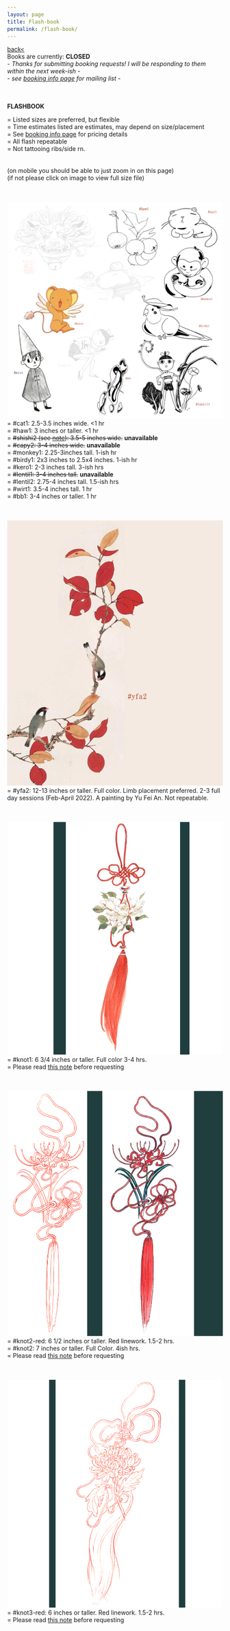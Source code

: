 ```yaml
---
layout: page
title: Flash-book
permalink: /flash-book/
---
```

<a href="/">back< </a>
<br>
Books are currently: **CLOSED**  
*- Thanks for submitting booking requests! I will be responding to them within the next week-ish -*  
*- see <a href="/booking-info">booking info page</a> for mailing list -*  

<br><br>
**FLASHBOOK**  
  
= Listed sizes are preferred, but flexible  
= Time estimates listed are estimates, may depend on size/placement  
= See <a href="/booking-info">booking info page</a> for pricing details  
= All flash repeatable  
= Not tattooing ribs/side rn.   
<br>
<br>
(on mobile you should be able to just zoom in on this page)  
(if not please click on image to view full size file)  
<br><br>


[![flashsheet](/images/flash/flashsheet.jpg)](https://frogsfrogs.github.io/images/flash/flashsheet.jpg)  
= #cat1: 2.5-3.5 inches wide. <1 hr  
= #haw1:  3 inches or taller. <1 hr  
= <s>#shishi2 (see <a href="/red-seal">note</a>):  3.5-5 inches wide.</s> **unavailable**  
= <s>#capy2: 3-4 inches wide.</s> **unavailable**  
= #monkey1: 2.25-3inches tall. 1-ish hr  
= #birdy1: 2x3 inches to 2.5x4 inches. 1-ish hr  
= #kero1: 2-3 inches tall. 3-ish hrs  
= <s>#lentil1: 3-4 inches tall.</s> **unavailable**  
= #lentil2: 2.75-4 inches tall. 1.5-ish hrs  
= #wirt1: 3.5-4 inches tall. 1 hr  
= #bb1: 3-4 inches or taller. 1 hr  
<br>
<br>

[![yufeian_birds2](/images/flash/yufeian_birds2.JPG)](https://frogsfrogs.github.io/images/flash/yufeian_birds2.JPG)
= #yfa2: 12-13 inches or taller. Full color. Limb placement preferred. 2-3 full day sessions (Feb-April 2022). A painting by Yu Fei An. Not repeatable.  
<br>
<br>


[![knot1](/images/flash/knot1.jpg)](https://frogsfrogs.github.io/images/flash/knot1.jpg)  
= #knot1: 6 3/4 inches or taller. Full color 3-4 hrs.  
= Please read <a href="/red-seal">this note</a> before requesting  
<br>
<br>

[![knot2](/images/flash/spiderlilyknot.jpg)](https://frogsfrogs.github.io/images/flash/spiderlilyknot.jpg)  
= #knot2-red: 6 1/2 inches or taller. Red linework. 1.5-2 hrs.  
= #knot2: 7 inches or taller. Full Color. 4ish hrs.  
= Please read <a href="/red-seal">this note</a> before requesting  
<br>
<br>

<!-- [![knot2-red](/images/flash/knot2-red.jpg)](https://frogsfrogs.github.io/images/flash/knot2-red.jpg)  
= #knot2-red: 6 1/2 inches or taller. Red linework. 1.5-2 hrs.  
<br>
<br>

[![knot2](/images/flash/knot2.jpg)](https://frogsfrogs.github.io/images/flash/knot2.jpg)  
= #knot2: 7 inches or taller. Full Color. 4ish hrs.  
<br>
<br> -->

[![knot3-red](/images/flash/knot3-red.jpg)](https://frogsfrogs.github.io/images/flash/knot3-red.jpg)  
= #knot3-red: 6 inches or taller. Red linework. 1.5-2 hrs.  
= Please read <a href="/red-seal">this note</a> before requesting  
<br>
<br>


<!-- 
[![flashsheet](/images/flash/flashsheet.png)](https://frogsfrogs.github.io/images/flash/flashsheet.png)  
= #cat1: 2.5-3.5 inches wide.  
= #haw1:  3 inches or taller.  
= #shishi2 (see <a href="/red-seal">note</a>):  3.5-5 inches wide.  
= <s>#capy2: 3-4 inches wide.</s> unavailable  
= #monkey1: 2.25-3inches tall.  
= #birdy1: 2x3 inches to 2.5x4 inches.  
= #kero1: 2-3 inches tall.  
= #lentil1: 3-4 inches tall.    
= #lentil2: 2.75-4 inches tall.  
= #wirt1: 3.5-4 inches tall.  
= #bb1: 3-4 inches or taller.  
<br>
<br>
 -->
<!-- [![persimmon_bw](/images/flash/persimmon_bw.png)](https://frogsfrogs.github.io/images/flash/persimmon_bw.png)
= <s>#54 (see <a href="/red-seal">note</a>): 6-7 inches or taller. BW shading.</s> unavailable  
<br>
<br>

[![lanternbearers](/images/flash/LB.png)](https://frogsfrogs.github.io/images/flash/LB.png)
= <s>#LB: 2.5 x 4.5 inches. BW shading.</s> unavailable  
<br>
<br>

[![yufeian](/images/flash/yufeian_flowers.png)](https://frogsfrogs.github.io/images/flash/yufeian_flowers.png)  
= <s>#camellia1: 2.5 inches or taller.</s> unavailable  
= <s>#camellia2: 3 inches or taller.</s> unavailable  
= <s>#camellia3: 4-5 inches tall.</s> unavailable  
= <s>#leihua: 4.5-5 inches wide.</s> unavailable  
<br>
<br>

[![H1-2](/images/flash/H1-2.png)](https://frogsfrogs.github.io/images/flash/H1-2.png)  
= <s>#H1: any size, minimum 3.5 inches tall.</s> unavailable  
= <s>#H2: any size, minimum 3.5 inches tall.</s> unavailable  
<br>

[![H3-4](/images/flash/H3-4.png)](https://frogsfrogs.github.io/images/flash/H3-4.png)  
= <s>#H3: any size, minimum 4 inches tall. With or without rectangle.</s> unavailable  
= <s>#H4: 4.5-5 inches tall.</s> unavailable  
<br> -->
<!-- 
[![H5-6](/images/flash/H5-6.png)](https://frogsfrogs.github.io/images/flash/H5-6.png)  
= #H5: 3 inches or taller.  
= #H6: 3 inches or taller.  
<br>

[![H7-9](/images/flash/H7-9.png)](https://frogsfrogs.github.io/images/flash/H7-9.png)  
= #H7: minimum 4.5 inches wide.  
= #H8: minimum 3 inches wide.  
= #H9: 3.5 x 5.5 inches.  
<br>

[![H10-11](/images/flash/H10-11.png)](https://frogsfrogs.github.io/images/flash/H10-11.png)  
= <s>#H10: at least 6 inches tall. With rectangle.</s> unavailable  
= #H11: at least 4-5 inches tall.  
<br> -->

<!-- 
[![botanical_old](/images/flash/botanical_old.jpg)](https://frogsfrogs.github.io/images/flash/botanical_old.jpg)
= #haw1: 3 inches tall. 150.  
= #WL1: 2-3 inches tall. 160-250. (blackfill takes longer).  
= #peach1: 2-2.75 inches tall. 150-175.  
= #peach2: 5-6 inches tall. 200-250.  
<br>
<br>

[![clamp](/images/flash/clamp.jpg)](https://frogsfrogs.github.io/images/flash/clamp.jpg)
= #mok1: 2x3.5 inches to 2.25x4 inches. 200-350 (depends on placement and if you want white ink).  
= #kero1: 2-3 inches tall. 225-325.  
= #kero2: 2-2.5 inches tall. 225-300.  
<br>
<br>

[![cute-1](/images/flash/cute-1.jpg)](https://frogsfrogs.github.io/images/flash/cute-1.jpg)
= #sh1: Can be as large as desired. 8 inches tall or larger. 325, goes up with size.  
= #sh2: Can be as large as desired. 10 inches tall or larger. 350, goes up with size.  
<br>
<br>

[![cute-2](/images/flash/cute-2.jpg)](https://frogsfrogs.github.io/images/flash/cute-2.jpg)
= #cat1: 2.5-3.5 inches wide. 150.  
= #cat2: 2.5-3 inches wide. 180-250.  
= #birdy1: 2x3 inches to 2.5x4 inches. 150-200. 
<br>
<br>


[![lentils](/images/flash/lentils.jpg)](https://frogsfrogs.github.io/images/flash/lentils.jpg)
= #lentil1: 3-4 inches tall. 200-275.    
= #lentil2: 2.75-4 inches tall. 170-250.  
<br>
<br>

[![wirt](/images/flash/wirt.jpg)](https://frogsfrogs.github.io/images/flash/wirt.jpg)
= #wirt: 3.5-4 inches tall. 175-225.  
<br>
<br>

[![monkey-4](/images/flash/monkey-4.jpg)](https://frogsfrogs.github.io/images/flash/monkey-4.jpg)
= #bb1: 3-4 inches or taller. 150-200.  
= #bb2: 3-4 inches or taller. 150-175.  
= #monkey1: 2.25-3 inches tall. 175-250. 
<br>
<br>

[![monkey-3](/images/flash/monkey-3.jpg)](https://frogsfrogs.github.io/images/flash/monkey-3.jpg)
= #monkey3: 5 inches tall. 250-350.  
<br>
<br>

[![monkey-2](/images/flash/monkey-2.jpg)](https://frogsfrogs.github.io/images/flash/monkey-2.jpg)
= #monkey2: Ideal size 6-7.5 inches tall. hourly (175/hr). Time estimate varies by placement.   
<br>
<br>

[![mammals](/images/flash/mammals.jpg)](https://frogsfrogs.github.io/images/flash/mammals.jpg)
= #shishi2: 3.5-5 inches wide. 300-450.  
= #capy2: 3-4 inches wide. 175-250.  
<br>
<br>

[![catfish](/images/flash/nianyu.jpg)](https://frogsfrogs.github.io/images/flash/nianyu.jpg)
= #nianyu: 6-7 inches tall. hourly (175/hr). Time estimate varies by placement.  
<br>
<br>

[![persimmon_bw](/images/flash/persimmon_bw.JPG)](https://frogsfrogs.github.io/images/flash/persimmon_bw.JPG)
= #54: 7 inches tall. 350-500.    
<br>
<br>

[![singlepersimmon](/images/flash/singlepersimmon.JPG)](https://frogsfrogs.github.io/images/flash/singlepersimmon.JPG)
= #leafy1: 4 inches or taller. 200. 
<br>
<br>

[![singlepersimmon_col](/images/flash/singlepersimmon_col.jpg)](https://frogsfrogs.github.io/images/flash/singlepersimmon_col.jpg)
= #leafy2: 3-3.5 inches wide. 300-400. 
<br>
<br>


[![lotusbud](/images/flash/lotusbud.jpg)](https://frogsfrogs.github.io/images/flash/lotusbud.jpg)
= #3.4: 1.5x4.5 inches. 250-350.  
<br>
<br>

[![yufeian_birds](/images/flash/yufeian_birds.JPG)](https://frogsfrogs.github.io/images/flash/yufeian_birds.JPG)
= #yfa1: 11-13 inches or taller. Limb or back placement. 2-3 sessions (must be able to commit beyond January). A painting by famous painter Yu Fei An. Priced by session.  
<br>
<br>

[![yufeian_birds2](/images/flash/yufeian_birds2.JPG)](https://frogsfrogs.github.io/images/flash/yufeian_birds2.JPG)
= #yfa2: 12 inches or taller. Limb placement. 2-3 sessions (must be able to commit beyond January). A painting by famous painter Yu Fei An. Priced by session.  
<br>
<br>

[![yufeian_camellias_1](/images/flash/yufeian_camellias_1.jpg)](https://frogsfrogs.github.io/images/flash/yufeian_camellias_1.jpg)
= #camellia1: 2.5 inches or taller. 300-350.  
= #camellia2: 3 inches or taller. 300-350.  
<br>
<br>

[![yufeian_camellias_2](/images/flash/yufeian_camellias_2.jpg)](https://frogsfrogs.github.io/images/flash/yufeian_camellias_2.jpg)
= #camellia3: 4 inches or taller. 350-450.  
<br>
<br>

[![yufeian_leihua](/images/flash/yufeian_leihua.jpg)](https://frogsfrogs.github.io/images/flash/yufeian_leihua.jpg)
= #leihua: 4.5-5 inches or wider. 375-500.  
<br>
<br> -->